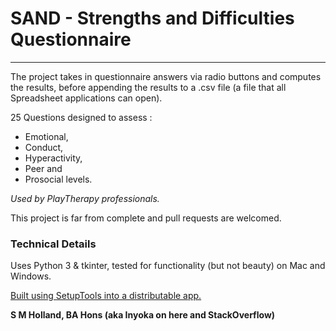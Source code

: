 # SAND - Strengths and Difficulties Questionnaire

---

The project takes in questionnaire answers via radio buttons and computes the results, before  appending the results to a .csv file (a file that all Spreadsheet applications can open).

25 Questions designed to assess :
* Emotional, 
* Conduct, 
* Hyperactivity, 
* Peer and 
* Prosocial levels.

_Used by PlayTherapy professionals._

This project is far from complete and pull requests are welcomed.

### Technical Details

Uses Python 3 & tkinter, tested for functionality (but not beauty) on Mac and Windows.

[Built using SetupTools into a distributable app.](https://www.metachris.com/2015/11/create-standalone-mac-os-x-applications-with-python-and-py2app/)

__S M Holland, BA Hons (aka Inyoka on here and StackOverflow)__ 

